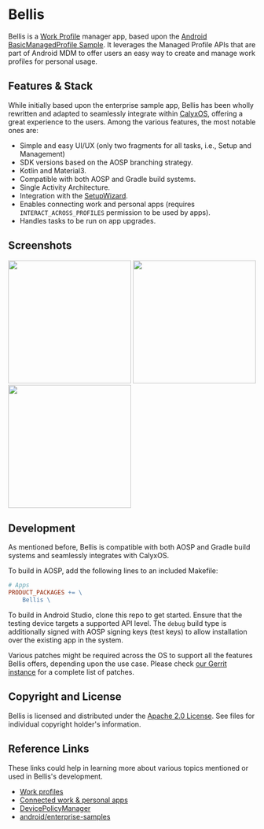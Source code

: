 # Bellis

Bellis is a [Work Profile](https://support.google.com/work/android/answer/6191949?hl=en) manager app,
based upon the [Android BasicManagedProfile Sample](https://github.com/android/enterprise-samples/tree/989baf811a43127ef55e5021f1bcabbe229d148b/BasicManagedProfile).
It leverages the Managed Profile APIs that are part of Android MDM to offer users an easy way to
create and manage work profiles for personal usage.

## Features & Stack

While initially based upon the enterprise sample app, Bellis has been wholly rewritten and adapted to
seamlessly integrate within [CalyxOS](https://calyxos.org), offering a great experience to the users.
Among the various features, the most notable ones are:

- Simple and easy UI/UX (only two fragments for all tasks, i.e., Setup and Management)
- SDK versions based on the AOSP branching strategy.
- Kotlin and Material3.
- Compatible with both AOSP and Gradle build systems.
- Single Activity Architecture.
- Integration with the [SetupWizard](https://gitlab.com/CalyxOS/platform_packages_apps_SetupWizard).
- Enables connecting work and personal apps (requires `INTERACT_ACROSS_PROFILES` permission to be used by apps).
- Handles tasks to be run on app upgrades.

## Screenshots

[<img src="https://gitlab.com/CalyxOS/platform_packages_apps_Bellis/-/raw/tmp/assets/screenshot-01.png" width=250>](https://gitlab.com/CalyxOS/platform_packages_apps_Bellis/-/raw/tmp/assets/screenshot-01.png)
[<img src="https://gitlab.com/CalyxOS/platform_packages_apps_Bellis/-/raw/tmp/assets/screenshot-02.png" width=250>](https://gitlab.com/CalyxOS/platform_packages_apps_Bellis/-/raw/tmp/assets/screenshot-02.png)
[<img src="https://gitlab.com/CalyxOS/platform_packages_apps_Bellis/-/raw/tmp/assets/screenshot-03.png" width=250>](https://gitlab.com/CalyxOS/platform_packages_apps_Bellis/-/raw/tmp/assets/screenshot-03.png)

## Development

As mentioned before, Bellis is compatible with both AOSP and Gradle build systems and seamlessly integrates
with CalyxOS.

To build in AOSP, add the following lines to an included Makefile:

```makefile
# Apps
PRODUCT_PACKAGES += \
    Bellis \
```

To build in Android Studio, clone this repo to get started. Ensure that the testing device targets
a supported API level. The `debug` build type is additionally signed with AOSP signing keys (test keys) to
allow installation over the existing app in the system.

Various patches might be required across the OS to support all the features Bellis offers, depending
upon the use case. Please check [our Gerrit instance](https://review.calyxos.org/) for a complete list of patches.

## Copyright and License

Bellis is licensed and distributed under the [Apache 2.0 License](LICENSE). See files for individual
copyright holder's information.

## Reference Links

These links could help in learning more about various topics mentioned or used in Bellis's development.

- [Work profiles](https://developer.android.com/work/managed-profiles)
- [Connected work & personal apps](https://developers.google.com/android/work/connected-apps)
- [DevicePolicyManager](https://developer.android.com/reference/android/app/admin/DevicePolicyManager)
- [android/enterprise-samples](https://github.com/android/enterprise-samples/)